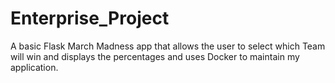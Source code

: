 # Enterprise_Project
A basic Flask March Madness app that allows the user to select which Team will win and displays the percentages and uses Docker to maintain my application.
